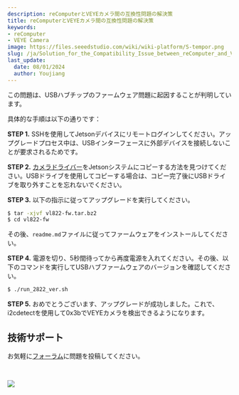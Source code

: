 ```yaml
---
description: reComputerとVEYEカメラ間の互換性問題の解決策
title: reComputerとVEYEカメラ間の互換性問題の解決策
keywords:
- reComputer
- VEYE Camera
image: https://files.seeedstudio.com/wiki/wiki-platform/S-tempor.png
slug: /ja/Solution_for_the_Compatibility_Issue_between_reComputer_and_VEYE_Camera
last_update:
  date: 08/01/2024
  author: Youjiang
---
```


この問題は、USBハブチップのファームウェア問題に起因することが判明しています。

具体的な手順は以下の通りです：

**STEP 1.** SSHを使用してJetsonデバイスにリモートログインしてください。アップグレードプロセス中は、USBインターフェースに外部デバイスを接続しないことが要求されるためです。

**STEP 2.** [カメラドライバー](https://files.seeedstudio.com/wiki/reComputer/Hard_ware/VEYE_Camera/vl822-fw.tar.bz2)をJetsonシステムにコピーする方法を見つけてください。USBドライブを使用してコピーする場合は、コピー完了後にUSBドライブを取り外すことを忘れないでください。

**STEP 3.** 以下の指示に従ってアップグレードを実行してください。
```sh
$ tar -xjvf vl822-fw.tar.bz2
$ cd vl822-fw
```
その後、`readme.md`ファイルに従ってファームウェアをインストールしてください。

**STEP 4.** 電源を切り、5秒間待ってから再度電源を入れてください。その後、以下のコマンドを実行してUSBハブファームウェアのバージョンを確認してください。
```sh
$ ./run_2822_ver.sh
```

**STEP 5.** おめでとうございます、アップグレードが成功しました。これで、i2cdetectを使用して0x3bでVEYEカメラを検出できるようになります。


## 技術サポート

お気軽に[フォーラム](https://forum.seeedstudio.com/)に問題を投稿してください。

<div>
  <br /><p style={{textAlign: 'center'}}><a href="https://www.seeedstudio.com/act-4.html?utm_source=wiki&utm_medium=wikibanner&utm_campaign=newproducts" target="_blank"><img src="https://files.seeedstudio.com/wiki/Wiki_Banner/new_product.jpg" /></a></p>
</div>